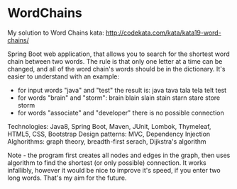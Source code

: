 # WordChains

My solution to Word Chains kata:
http://codekata.com/kata/kata19-word-chains/

Spring Boot web application, that allows you to search for the shortest word chain between two words. The rule is that only one letter at a time can be changed, and all of the word chain's words should be in the dictionary. It's easier to understand with an example:
- for input words "java" and "test" the result is: java tava tala tela telt test
- for words "brain" and "storm": brain blain slain stain starn stare store storm
- for words "associate" and "developer" there is no possible connection 

Technologies: Java8, Spring Boot, Maven, JUnit, Lombok, Thymeleaf, HTML5, CSS, Bootstrap
Design patterns: MVC, Dependency Injection
Alghorithms: graph theory, breadth-first serach, Dijkstra's algorithm

Note - the program first creates all nodes and edges in the graph, then uses algorithm to find the shortest (or only possible) connection.
It works infallibly, however it would be nice to improve it's speed, if you enter two long words. That's my aim for the future.
